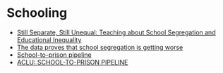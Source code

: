 # Schooling
- [Still Separate, Still Unequal: Teaching about School Segregation and Educational Inequality](https://www.nytimes.com/2019/05/02/learning/lesson-plans/still-separate-still-unequal-teaching-about-school-segregation-and-educational-inequality.html)
- [The data proves that school segregation is getting worse](https://www.vox.com/2018/3/5/17080218/school-segregation-getting-worse-data)
- [School-to-prison pipeline](https://en.wikipedia.org/wiki/School-to-prison_pipeline)
- [ACLU: SCHOOL-TO-PRISON PIPELINE](https://www.aclu.org/issues/juvenile-justice/school-prison-pipeline)